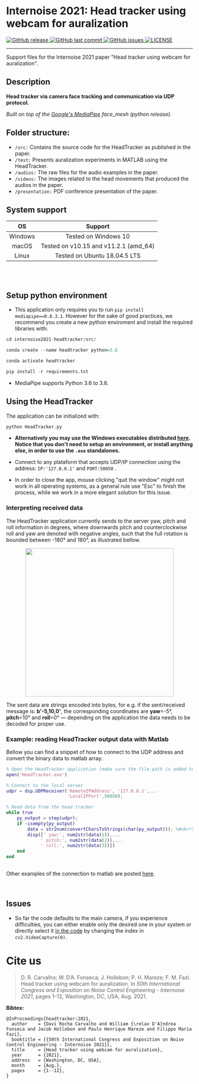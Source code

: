 # Internoise 2021: Head tracker using webcam for auralization
<p align="left">
  <a href="https://github.com/eac-ufsm/internoise2021-headtracker/releases/" target="_blank">
    <img alt="GitHub release" src="https://img.shields.io/github/v/release/eac-ufsm/internoise2021-headtracker?include_prereleases&style=flat-square">
  </a>

  <a href="https://github.com/eac-ufsm/internoise2021-headtracker/commits/master" target="_blank">
    <img src="https://img.shields.io/github/last-commit/eac-ufsm/internoise2021-headtracker?style=flat-square" alt="GitHub last commit">
  </a>

  <a href="https://github.com/eac-ufsm/internoise2021-headtracker/issues" target="_blank">
    <img src="https://img.shields.io/github/issues/eac-ufsm/internoise2021-headtracker?style=flat-square&color=red" alt="GitHub issues">
  </a>

  <a href="https://github.com/eac-ufsm/internoise2021-headtracker/blob/master/LICENSE" target="_blank">
    <img alt="LICENSE" src="https://img.shields.io/github/license/eac-ufsm/internoise2021-headtracker?style=flat-square&color=yellow">
  <a/>

</p>
<hr>

Support files for the Internoise 2021 paper "Head tracker using webcam for auralization".

## Description
**Head tracker via camera face tracking and communication via UDP protocol.**

*Built on top of the [Google's MediaPipe](https://github.com/google/mediapipe) face_mesh (python release).*

## Folder structure:
  - ```/src:``` Contains the source code for the HeadTracker as published in the paper.
  - ```/test:``` Presents auralization experiments in MATLAB using the HeadTracker.
  - ```/audios:``` The raw files for the audio examples in the paper.  
  - ```/videos:``` The images related to the head movements that produced the audios in the paper.
  - ```/presentation:``` PDF conference presentation of the paper.


## System support 
|    OS   |         Support         |
|:-------:|:-----------------------:|
| Windows |   Tested on Windows 10  |
|  macOS  | Tested on v10.15 and v11.2.1 (amd_64) |
|  Linux  | Tested on Ubuntu 18.04.5 LTS          |


<br/><br/>
## Setup python environment
  - This application only requires you to run ```pip install mediapipe==0.8.3.1```. However for the sake of good practices, we recommend you create a new python enviroment and install the required libraries with:
  
  ```R
  cd internoise2021-headtracker/src/
  
  conda create --name headtracker python=3.8
  
  conda activate headtracker

  pip install -r requirements.txt
  ``` 
- MediaPipe supports Python 3.6 to 3.8.

## Using the HeadTracker
  The application can be initialized with:
  ```python
  python HeadTracker.py
  ```
  
 - **Alternatively you may use the Windows executables distributed [here](https://github.com/eac-ufsm/internoise2021-headtracker/releases/tag/1.05.23). Notice that you don't need to setup an environment, or install anything else, in order to use the ```.exe``` standalones.**

- Connect to any plataform that accepts UDP/IP connection using the address: ```IP:'127.0.0.1'```  and ```PORT:50050``` .

- In order to close the app, mouse clicking "quit the window" might not work in all operating systems, as a general rule use "Esc" to finish the process, while we work in a more elegant solution for this issue.


### Interpreting received data
The HeadTracker application currently sends to the server yaw, pitch and roll information in degrees, where downwards pitch and counterclockwise roll and yaw are denoted with negative angles, such that the full rotation is bounded between -180° and 180°, as illustrated bellow. 


<p align="center">
<img width="400px" src="https://github.com/eac-ufsm/internoise2021-headtracker/blob/main/images/coord.svg"/>
</p>
  
The sent data are strings encoded into bytes,  for e.g. if the sent/received message is: **b'-5,10,0'**,  the corresponding coordinates are **yaw**=-5°, **pitch**=10° and **roll**=0°  &#8212; depending on the application the data needs to be decoded for proper use.


### Example: reading HeadTracker output data with Matlab
Bellow you can find a snippet of how to connect to the UDP address and convert the binary data to matlab array.
``` matlab
% Open the HeadTracker application (make sure the file path is added to matlab path variables)
open('HeadTracker.exe')   

% Connect to the local server
udpr = dsp.UDPReceiver('RemoteIPAddress', '127.0.0.1',...
                       'LocalIPPort',50050); 

% Read data from the head tracker
while true   
    py_output = step(udpr);
    if ~isempty(py_output)
        data = str2num(convertCharsToStrings(char(py_output))); %#ok<*ST2NM>
        disp([' yaw:', num2str(data(1)),...
             ' pitch:', num2str(data(2)),...
             ' roll:', num2str(data(3))])
    end
end 
 
```
Other examples of the connection to matlab are posted [here](https://github.com/eac-ufsm/internoise2021-headtracker/tree/main/test).

<br/>

## Issues

 - So far the code defaults to the main camera, if you experience difficulties, you can either enable only the desired one in your system or directly select it [in the code](https://github.com/eac-ufsm/internoise2021-headtracker/blob/1f2dada96790360cbd68de936ef04852579f9a27/src/HeadTracker.py#L85) by changing the index in ```cv2.VideoCapture(0)```.

# Cite us

> D. R. Carvalho; W. D’A. Fonseca; J. Hollebon; P. H. Mareze; F. M. Fazi. Head tracker using webcam for auralization. In *50th International Congress and Exposition on Noise Control Engineering - Internoise 2021*, pages 1–12, Washington, DC, USA, Aug. 2021.

**Bibtex:**
```
@InProceedings{headtracker:2021,
  author    = {Davi Rocha Carvalho and William {\relax D'A}ndrea Fonseca and Jacob Hollebon and Paulo Henrique Mareze and Filippo Maria Fazi},
  booktitle = {{50th International Congress and Exposition on Noise Control Engineering - Internoise 2021}},
  title     = {Head tracker using webcam for auralization},
  year      = {2021},
  address   = {Washington, DC, USA},
  month     = {Aug.},
  pages     = {1--12},
}
```

